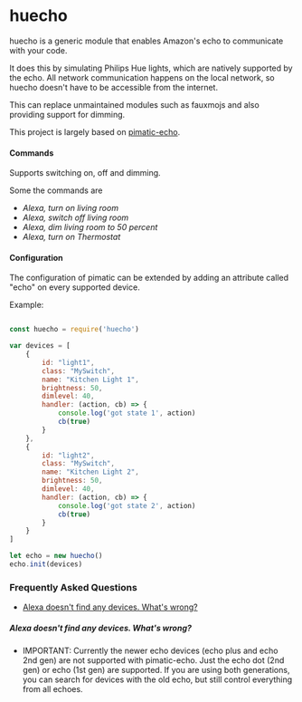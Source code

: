 # huecho

huecho is a generic module that enables Amazon's echo to communicate with your code. 

It does this by simulating Philips Hue lights, which are natively supported by the echo. 
All network communication happens on the local network, so huecho doesn't have to be accessible from the internet.

This can replace unmaintained modules such as fauxmojs and also providing support for dimming.

This project is largely based on [pimatic-echo](https://github.com/michbeck100/pimatic-echo/).

#### Commands

Supports switching on, off and dimming.

Some the commands are 

* *Alexa, turn on living room*
* *Alexa, switch off living room*
* *Alexa, dim living room to 50 percent*
* *Alexa, turn on Thermostat*

#### Configuration
The configuration of pimatic can be extended by adding an attribute called "echo" on every supported device.

Example:

```javascript

const huecho = require('huecho')

var devices = [
    { 
        id: "light1",
        class: "MySwitch",
        name: "Kitchen Light 1",
        brightness: 50,
        dimlevel: 40,
        handler: (action, cb) => {
            console.log('got state 1', action)
            cb(true)
        }
    },
    { 
        id: "light2",
        class: "MySwitch",
        name: "Kitchen Light 2",
        brightness: 50,
        dimlevel: 40,
        handler: (action, cb) => {
            console.log('got state 2', action)
            cb(true)
        }
    }
]

let echo = new huecho()
echo.init(devices)


```


### Frequently Asked Questions
 
- [Alexa doesn't find any devices. What's wrong?](#Alexa-doesnt-find-any-devices-whats-wrong)

##### Alexa doesn't find any devices. What's wrong?

* IMPORTANT: Currently the newer echo devices (echo plus and echo 2nd gen) are not supported with pimatic-echo. Just the echo dot (2nd gen) or echo (1st gen) are supported. If you are using both generations, you can search for devices with the old echo, but still control everything from all echoes.

